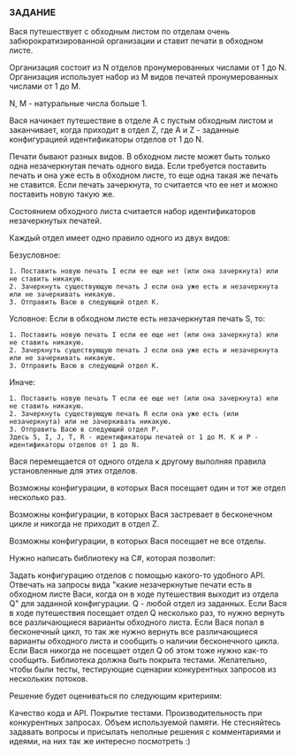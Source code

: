 ### ЗАДАНИЕ

Вася путешествует с обходным листом по отделам очень забюрократизированной организации и ставит печати в обходном листе.

Организация состоит из N отделов пронумерованных числами от 1 до N.
Организация использует набор из M видов печатей пронумерованных числами от 1 до M.

N, M - натуральные числа больше 1.

Вася начинает путешествие в отделе A с пустым обходным листом и заканчивает, когда приходит в отдел Z, где A и Z - заданные конфигурацией идентификаторы отделов от 1 до N.

Печати бывают разных видов. В обходном листе может быть только одна незачеркнутая печать одного вида. Если требуется поставить печать и она уже есть в обходном листе, то еще одна такая же печать не ставится. Если печать зачеркнута, то считается что ее нет и можно поставить новую такую же.

Состоянием обходного листа считается набор идентификаторов незачеркнутых печатей.

Каждый отдел имеет одно правило одного из двух видов:

Безусловное:
```
1. Поставить новую печать I если ее еще нет (или она зачеркнута) или не ставить никакую.
2. Зачеркнуть существующую печать J если она уже есть и незачеркнута или не зачеркивать никакую.
3. Отправить Васю в следующий отдел K.
```
Условное:
Если в обходном листе есть незачеркнутая печать S, то:
```
1. Поставить новую печать I если ее еще нет (или она зачеркнута) или не ставить никакую.
2. Зачеркнуть существующую печать J если она уже есть и незачеркнута или не зачеркивать никакую.
3. Отправить Васю в следующий отдел K.
```
Иначе:
```
1. Поставить новую печать T если ее еще нет (или она зачеркнута) или не ставить никакую.
2. Зачеркнуть существующую печать R если она уже есть (или незачеркнута) или не зачеркивать никакую.
3. Отправить Васю в следующий отдел P.
Здесь S, I, J, T, R - идентификаторы печатей от 1 до M. K и P - идентификаторы отделов от 1 до N.
```

Вася перемещается от одного отдела к другому выполняя правила установленные для этих отделов.

Возможны конфигурации, в которых Вася посещает один и тот же отдел несколько раз.

Возможны конфигурации, в которых Вася застревает в бесконечном цикле и никогда не приходит в отдел Z.

Возможны конфигурации, в которых Вася посещает не все отделы.

Нужно написать библиотеку на C#, которая позволит:

Задать конфигурацию отделов с помощью какого-то удобного API.
Отвечать на запросы вида "какие незачеркнутые печати есть в обходном листе Васи, когда он в ходе путешествия выходит из отдела Q" для заданной конфигурации. Q - любой отдел из заданных. Если Вася в ходе путешествия посещает отдел Q несколько раз, то нужно вернуть все различающиеся варианты обходного листа. Если Вася попал в бесконечный цикл, то так же нужно вернуть все различающиеся варианты обходного листа и сообщить о наличии бесконечного цикла. Если Вася никогда не посещает отдел Q об этом тоже нужно как-то сообщить.
Библиотека должна быть покрыта тестами. Желательно, чтобы были тесты, тестирующие сценарии конкурентных запросов из нескольких потоков.

Решение будет оцениваться по следующим критериям:

Качество кода и API.
Покрытие тестами.
Производительность при конкурентных запросах.
Объем используемой памяти.
Не стесняйтесь задавать вопросы и присылать неполные решения с комментариями и идеями, на них так же интересно посмотреть :)

